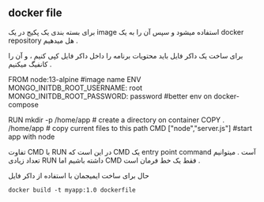 ## docker file
برای بسته بندی یک پکیج در یک image استفاده میشود و سپس آن را به یک docker repository هل میدهیم .

برای ساخت یک داکر فایل باید محتویات برنامه را داخل داکر فایل کپی کنیم ، و آن را کانفیگ میکنیم .

FROM node:13-alpine #image name
ENV MONGO_INITDB_ROOT_USERNAME: root \
    MONGO_INITDB_ROOT_PASSWORD: password #better env on docker-compose

RUN mkdir -p /home/app # create a directory on container
COPY . /home/app # copy current files to this path
CMD ["node","server.js"] #start app with node

تفاوت CMD با RUN در این است که CMD یک entry point command آست .
میتوانیم تعداد زیادی RUN داشته باشیم اما CMD فقط یک خط فرمان است .

حال برای ساخت ایمیجمان با استفاده از داکر فایل
```
docker build -t myapp:1.0 dockerfile
```
